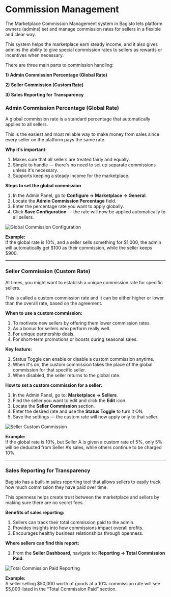 # Commission Management

The Marketplace Commission Management system in Bagisto lets platform owners (admins) set and manage commission rates for sellers in a flexible and clear way.

This system helps the marketplace earn steady income, and it also gives admins the ability to give special commission rates to sellers as rewards or incentives when necessary.

There are three main parts to commission handling:

**1) Admin Commission Percentage (Global Rate)**

**2) Seller Commission (Custom Rate)**

**3) Sales Reporting for Transparency**

### Admin Commission Percentage (Global Rate)

A global commission rate is a standard percentage that automatically applies to all sellers.

This is the easiest and most reliable way to make money from sales since every seller on the platform pays the same rate.

**Why it’s important:**

1) Makes sure that all sellers are treated fairly and equally.  
2) Simple to handle — there's no need to set up separate commissions unless it's necessary.  
3) Supports keeping a steady income for the marketplace.  

**Steps to set the global commission**

1) In the Admin Panel, go to **Configure → Marketplace → General**.  
2) Locate the **Admin Commission Percentage** field.  
3) Enter the percentage rate you want to apply globally.  
4) Click **Save Configuration** — the rate will now be applied automatically to all sellers.  

<img src="/images/multi-vendor-marketplace/configure_commission.png" alt="Global Commission Configuration" />

**Example:**  
If the global rate is 10%, and a seller sells something for $1,000, the admin will automatically get $100 as their commission, while the seller keeps $900.

---

### Seller Commission (Custom Rate)

At times, you might want to establish a unique commission rate for specific sellers.  

This is called a custom commission rate and it can be either higher or lower than the overall rate, based on the agreement.

**When to use a custom commission:**

1) To motivate new sellers by offering them lower commission rates.  
2) As a bonus for sellers who perform really well.  
3) For unique partnership deals.  
4) For short-term promotions or boosts during seasonal sales.  

**Key feature:**

1) Status Toggle can enable or disable a custom commission anytime.  
2) When it's on, the custom commission takes the place of the global commission for that specific seller.  
3) When disabled, the seller returns to the global rate.  

**How to set a custom commission for a seller:**

1) In the Admin Panel, go to: **Marketplace → Sellers**.  
2) Find the seller you want to edit and click the **Edit** icon.  
3) Locate the **Seller Commission** section.  
4) Enter the desired rate and use the **Status Toggle** to turn it ON.  
5) Save the settings — the custom rate will now apply only to that seller.  

<img src="/images/multi-vendor-marketplace/seller_commission.png" alt="Seller Custom Commission" />

**Example:**  
If the global rate is 10%, but Seller A is given a custom rate of 5%, only 5% will be deducted from Seller A’s sales, while others continue to be charged 10%.

---

### Sales Reporting for Transparency

Bagisto has a built-in sales reporting tool that allows sellers to easily track how much commission they have paid over time.  

This openness helps create trust between the marketplace and sellers by making sure there are no secret fees.

**Benefits of sales reporting:**

1) Sellers can track their total commission paid to the admin.  
2) Provides insights into how commissions impact overall profits.  
3) Encourages healthy business relationships through openness.  

**Where sellers can find this report:**

1) From the **Seller Dashboard**, navigate to: **Reporting → Total Commission Paid**.  

<img src="/images/multi-vendor-marketplace/total_commission_paid_reporting.png" alt="Total Commission Paid Reporting" />

**Example:**  
A seller selling $50,000 worth of goods at a 10% commission rate will see $5,000 listed in the “Total Commission Paid” section.

